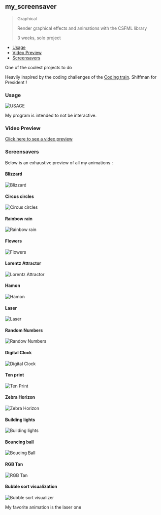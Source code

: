 ## my_screensaver
> Graphical
>
> Render graphical effects and animations with the CSFML library
>
> 3 weeks, solo project

- [Usage](#usage)
- [Video Preview](#video-preview)
- [Screensavers](#screensavers)

One of the coolest projects to do

Heavily inspired by the coding challenges of the
[Coding train](https://thecodingtrain.com/). Shiffman for President !

### Usage

![USAGE](bonus/usage.png)

My program is intended to not be interactive.

### Video Preview
[Click here to see a video preview](https://www.youtube.com/watch?v=ZtjTFDD-Wh4)

### Screensavers

Below is an exhaustive preview of all my animations :

#### Blizzard
![Blizzard](bonus/blizzard.gif)

#### Circus circles
![Circus circles](bonus/circus_circles.gif)

#### Rainbow rain
![Rainbow rain](bonus/rainbow_rain.gif)

#### Flowers
![Flowers](bonus/flowers.gif)

#### Lorentz Attractor
![Lorentz Attractor](bonus/lorenz_attractor.gif)

#### Hamon
![Hamon](bonus/hamon.gif)

#### Laser
![Laser](bonus/laser.gif)

#### Random Numbers
![Randow Numbers](bonus/random_numbers.gif)

#### Digital Clock
![Digital Clock](bonus/digital_clock.gif)

#### Ten print
![Ten Print](bonus/ten_print.gif)

#### Zebra Horizon
![Zebra Horizon](bonus/zebra_horizon.gif)

#### Building lights
![Building lights](bonus/building_lights.gif)

#### Bouncing ball
![Boucing Ball](bonus/bouncing_ball.gif)

#### RGB Tan
![RGB Tan](bonus/rgb_tan.gif)

#### Bubble sort visualization
![Bubble sort visualizer](bonus/bubble_sort.gif)

My favorite animation is the laser one